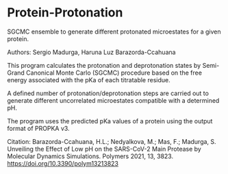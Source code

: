 # Protein-Protonation
SGCMC ensemble to generate different protonated microestates for a given protein.

Authors: Sergio Madurga, Haruna Luz Barazorda-Ccahuana

This program calculates the protonation and deprotonation states
by Semi-Grand Canonical Monte Carlo (SGCMC) procedure based on the free energy
associated with the pKa of each titratable residue.

A defined number of protonation/deprotonation steps are carried out to generate
different uncorrelated microestates compatible with a determined pH.

The program uses the predicted pKa values of a protein using the output format of PROPKA v3.

Citation: Barazorda-Ccahuana, H.L.; Nedyalkova, M.; Mas, F.; Madurga, S. Unveiling the Effect of Low pH on the SARS-CoV-2 Main Protease by Molecular Dynamics Simulations. Polymers 2021, 13, 3823. https://doi.org/10.3390/polym13213823 

